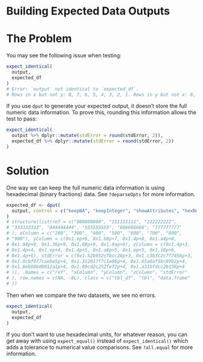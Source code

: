 Building Expected Data Outputs
================

# The Problem

You may see the following issue when testing:

``` r
expect_identical(
  output,
  expected_df
)
# Error: `output` not identical to `expected_df`.
# Rows in x but not y: 8, 7, 6, 5, 4, 3, 2, 1. Rows in y but not x: 8, 7, 6, 5, 4, 3, 2, 1.
```

If you use `dput` to generate your expected output, it doesn’t store the
full numeric data information. To prove this, rounding this information
allows the test to pass:

``` r
expect_identical(
  output %>% dplyr::mutate(stdError = round(stdError, 2)),
  expected_df %>% dplyr::mutate(stdError = round(stdError, 2))
)
```

# Solution

One way we can keep the full numeric data information is using
hexadecimal (binary fractions) data. See `?deparseOpts` for more
information.

``` r
expected_df <- dput(
  output, control = c("keepNA", "keepInteger", "showAttributes", "hexNumeric")
)
# structure(list(ref = c("000000000", "111111111", "222222222", 
# "333333333", "444444444", "555555555", "666666666", "777777777"
# ), xColumn = c("200", "300", "400", "500", "600", "700", "800", 
# "900"), yColumn = c(0x1.ep+6, 0x1.b8p+7, 0x1.4p+8, 0x1.a4p+8, 
# 0x1.04p+9, 0x1.36p+9, 0x1.68p+9, 0x1.9ap+9), zColumn = c(0x1.4p+3, 
# 0x1.4p+4, 0x1.ep+4, 0x1.4p+5, 0x1.a8p+5, 0x1.ep+5, 0x1.18p+6, 
# 0x1.4p+6), stdError = c(0x1.52b952c7bcc28p+3, 0x1.c3b3c2c7f7456p+3, 
# 0x1.0cbf977caebe5p+4, 0x1.312017f7c1e86p+4, 0x1.65a0af5bc89b2p+4, 
# 0x1.6eb60bd6012a1p+4, 0x1.89cd2c252fef2p+4, 0x1.a31bfdcc2b158p+4
# )), .Names = c("ref", "xColumn", "yColumn", "zColumn", "stdError"
# ), row.names = c(NA, -8L), class = c("tbl_df", "tbl", "data.frame"
# ))
```

Then when we compare the two datasets, we see no errors.

``` r
expect_identical(
  output,
  expected_df
)
```

If you don’t want to use hexadecimal units, for whatever reason, you can
get away with using `expect_equal()` instead of `expect_identical()`
which adds a tolerance to numerical value comparisons. See `?all.equal`
for more information.
